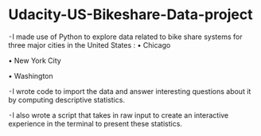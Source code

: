 # Udacity-US-Bikeshare-Data-project
⁃I made use of Python to explore data related to bike share systems for three major cities in the United States :
  • Chicago
  
  • New York City 
  
  • Washington
	
⁃I wrote code to import the data and answer interesting questions about it by computing descriptive statistics.

⁃I also wrote a script that takes in raw input to create an interactive experience in the terminal to present these statistics.
